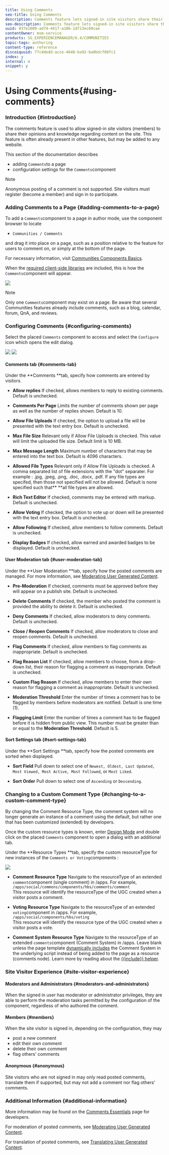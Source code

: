 ```yaml
---
title: Using Comments
seo-title: Using Comments
description: Comments feature lets signed-in site visitors share their opinions and knowledge
seo-description: Comments feature lets signed-in site visitors share their opinions and knowledge
uuid: 037e1009-ad74-4417-a106-1d713ec69cae
contentOwner: msm-service
products: SG_EXPERIENCEMANAGER/6.4/COMMUNITIES
topic-tags: authoring
content-type: reference
discoiquuid: 77c4dedd-acce-4648-ba92-ba0bdcf08fc1
index: y
internal: n
snippet: y
---
```


# Using Comments{#using-comments}

### Introduction {#introduction}

The comments feature is used to allow signed-in site visitors (members) to share their opinions and knowledge regarding content on the site. This feature is often already present in other features, but may be added to any website.

This section of the documentation describes

* adding `Comments`to a page
* configuration settings for the `Comments`component

>[!NOTE]
>
>Anonymous posting of a comment is not supported. Site visitors must register (become a member) and sign in to participate.

### Adding Comments to a Page {#adding-comments-to-a-page}

To add a `Comments`component to a page in author mode, use the component browser to locate

* `Communities / Comments`

and drag it into place on a page, such as a position relative to the feature for users to comment on, or simply at the bottom of the page.

For necessary information, visit [Communities Components Basics](../../communities/using/basics.md).

When the [required client-side libraries](../../communities/using/essentials-comments.md#essentialsforclientside) are included, this is how the `Comments`component will appear.

![](assets/chlimage_1-428.png)

>[!NOTE]
>
>Only one `Comments`component may exist on a page. Be aware that several Communities features already include comments, such as a blog, calendar, forum, QnA, and reviews.

### Configuring Comments {#configuring-comments}

Select the placed `Comments` component to access and select the `Configure` icon which opens the edit dialog.

![](assets/configure.png) ![](assets/commentssettings.png)

#### Comments tab {#comments-tab}

Under the **Comments **tab, specify how comments are entered by visitors.

* **Allow replies** 
  If checked, allows members to reply to existing comments. Default is unchecked.

* **Comments Per Page** 
  Limits the number of comments shown per page as well as the number of replies shown. Default is 10.

* **Allow File Uploads** 
  If checked, the option to upload a file will be presented with the text entry box. Default is unchecked.

* **Max File Size** 
  Relevant only if Allow File Uploads is checked. This value will limit the uploaded file size. Default limit is 10 MB.

* **Max Message Length** 
  Maximum number of characters that may be entered into the text box. Default is 4096 characters.

* **Allowed File Types** 
  Relevant only if Allow File Uploads is checked. A comma separated list of file extensions with the "dot" separater. For example : .jpg, .jpeg, .png, .doc, .docx, .pdf. If any file types are specifed, then those not specified will not be allowed. Default is none specified such that** **all file types are allowed.

* **Rich Text Editor** 
  If checked, comments may be entered with markup. Default is unchecked.

* **Allow Voting** 
  If checked, the option to vote up or down will be presented with the text entry box. Default is unchecked.

* **Allow Following** 
  If checked, allow members to follow comments. Default is unchecked.

* **Display Badges** 
  If checked, allow earned and awarded badges to be displayed. Default is unchecked.

#### User Moderation tab {#user-moderation-tab}

Under the **User Moderation **tab, specify how the posted comments are managed. For more information, see [Moderating User Generated Content](../../communities/using/moderate-ugc.md).

* **Pre-Moderation** 
  If checked, comments must be approved before they will appear on a publish site. Default is unchecked.

* **Delete Comments** 
  If checked, the member who posted the comment is provided the ability to delete it. Default is unchecked.

* **Deny Comments** 
  If checked, allow moderators to deny comments. Default is unchecked.

* **Close / Reopen Comments** 
  If checked, allow moderators to close and reopen comments. Default is unchecked.

* **Flag Comments** 
  If checked, allow members to flag comments as inappropriate. Default is unchecked.

* **Flag Reason List** 
  If checked, allow members to choose, from a drop-down list, their reason for flagging a comment as inappropriate. Default is unchecked.

* **Custom Flag Reason** 
  If checked, allow members to enter their own reason for flagging a comment as inappropriate. Default is unchecked.

* **Moderation Threshold** 
  Enter the number of times a comment has to be flagged by members before moderators are notified. Default is one time (1).

* **Flagging Limit** 
  Enter the number of times a comment has to be flagged before it is hidden from public view. This number must be greater than or equal to the **Moderation Threshold**. Default is 5.

#### Sort Settings tab {#sort-settings-tab}

Under the **Sort Settings **tab, specify how the posted comments are sorted when displayed.

* **Sort Field** 
  Pull down to select one of `Newest, Oldest, Last Updated, Most Viewed, Most Active, Most Followed`, or `Most Liked`.

* **Sort Order** 
  Pull down to select one of `Ascending` or `Descending`.

### Changing to a Custom Comment Type {#changing-to-a-custom-comment-type}

By changing the Comment Resource Type, the comment system will no longer generate an instance of a comment using the default, but rather one that has been customized (extended) by developers.

Once the custom resource types is known, enter [Design Mode](../../sites/authoring/using/default-components-designmode.md) and double click on the placed `Comments` component to open a dialog with an additional tab.

Under the **Resource Types **tab, specify the custom resourceType for new instances of the `Comments or Voting`components :

![](assets/chlimage_1-429.png)

* **Comment Resource Type** 
  Navigate to the resourceType of an extended `comment`component (single comment) in /apps. For example, `/apps/social/commons/components/hbs/comments/comment`  
  This resource will identify the resourceType of the UGC created when a visitor posts a comment.

* **Voting Resource Type** 
  Navigate to the resourceType of an extended `voting`component in /apps. For example, `/apps/social/components/hbs/voting`  
  This resource will identify the resource type of the UGC created when a visitor posts a vote.

* **Comment System Resource Type** 
  Navigate to the resourceType of an extended `comments`component (Comment System) in /apps. Leave blank unless the page template [dynamically includes](../../communities/using/scf.md#addorincludeacommunitiescomponent) the Comment System in the underlying script instead of being added to the page as a resource (comments node). Learn more by reading about the [{{include}} helper](../../communities/using/handlebars-helpers.md#include).

### Site Visitor Experience {#site-visitor-experience}

#### Moderators and Administrators {#moderators-and-administrators}

When the signed in user has moderator or administrator privileges, they are able to perform the moderation tasks permitted by the configuration of the component, regardless of who authored the comment.

#### Members {#members}

When the site visitor is signed in, depending on the configuration, they may

* post a new comment
* edit their own comment
* delete their own comment
* flag others' comments

#### Anonymous {#anonymous}

Site visitors who are not signed in may only read posted comments, translate them if supported, but may not add a comment nor flag others' comments.

### Additional Information {#additional-information}

More information may be found on the [Comments Essentials](../../communities/using/essentials-comments.md) page for developers.

For moderation of posted comments, see [Moderating User Generated Content](../../communities/using/moderate-ugc.md).

For translation of posted comments, see [Translating User Generated Content](../../communities/using/translate-ugc.md).
